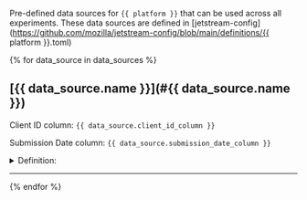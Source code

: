 Pre-defined data sources for `{{ platform }}` that can be used across all experiments. These data sources are defined in [jetstream-config](https://github.com/mozilla/jetstream-config/blob/main/definitions/{{ platform }}.toml)

{% for data_source in data_sources %}
## [{{ data_source.name }}](#{{ data_source.name }})

Client ID column: `{{ data_source.client_id_column }}`

Submission Date column: ``{{ data_source.submission_date_column }}``

<details>
<summary>Definition:</summary>

```sql
{{ data_source.from_expression | trim }}
```
</details>

---
{% endfor %}
